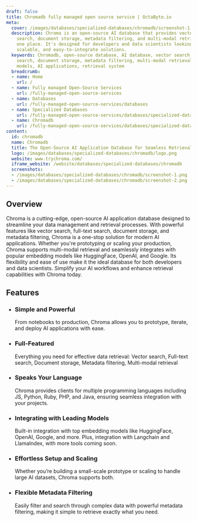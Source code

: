 ```yaml
---
draft: false
title: Chromadb fully managed open source service | OctaByte.io
meta:
  cover: /images/databases/specialized-databases/chromadb/screenshot-1.png
  description: Chroma is an open-source AI database that provides vector search, full-text
    search, document storage, metadata filtering, and multi-modal retrieval all in
    one place. It's designed for developers and data scientists looking for powerful,
    scalable, and easy-to-integrate solutions.
  keywords: Chromadb, open-source database, AI database, vector search, full-text
    search, document storage, metadata filtering, multi-modal retrieval, embedding
    models, AI applications, retrieval system
  breadcrumb:
  - name: Home
    url: /
  - name: Fully managed Open-Source Services
    url: /fully-managed-open-source-services
  - name: Databases
    url: /fully-managed-open-source-services/databases
  - name: Specialized Databases
    url: /fully-managed-open-source-services/databases/specialized-databases
  - name: Chromadb
    url: /fully-managed-open-source-services/databases/specialized-databases/chromadb
content:
  id: chromadb
  name: Chromadb
  title: The Open-Source AI Application Database for Seamless Retrieval
  logo: /images/databases/specialized-databases/chromadb/logo.png
  website: www.trychroma.com/
  iframe_website: /website/databases/specialized-databases/chromadb
  screenshots:
  - /images/databases/specialized-databases/chromadb/screenshot-1.png
  - /images/databases/specialized-databases/chromadb/screenshot-2.png
---
```


## Overview

Chroma is a cutting-edge, open-source AI application database designed to streamline your data management and retrieval processes. With powerful features like vector search, full-text search, document storage, and metadata filtering, Chroma is a one-stop solution for modern AI applications. Whether you're prototyping or scaling your production, Chroma supports multi-modal retrieval and seamlessly integrates with popular embedding models like HuggingFace, OpenAI, and Google. Its flexibility and ease of use make it the ideal database for both developers and data scientists. Simplify your AI workflows and enhance retrieval capabilities with Chroma today.

## Features

- ### Simple and Powerful

  From notebooks to production, Chroma allows you to prototype, iterate, and deploy AI applications with ease.

- ### Full-Featured

  Everything you need for effective data retrieval: Vector search, Full-text search, Document storage, Metadata filtering, Multi-modal retrieval

- ### Speaks Your Language

  Chroma provides clients for multiple programming languages including JS, Python, Ruby, PHP, and Java, ensuring seamless integration with your projects.

- ### Integrating with Leading Models

  Built-in integration with top embedding models like HuggingFace, OpenAI, Google, and more. Plus, integration with Langchain and LlamaIndex, with more tools coming soon.

- ### Effortless Setup and Scaling

  Whether you’re building a small-scale prototype or scaling to handle large AI datasets, Chroma supports both.

- ### Flexible Metadata Filtering

  Easily filter and search through complex data with powerful metadata filtering, making it simple to retrieve exactly what you need.